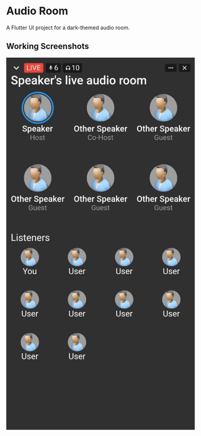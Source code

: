 # Audio Room

A Flutter UI project for a dark-themed audio room.

## Working Screenshots
![Screenshot](https://github.com/varundwivedi9000/audio_room/blob/main/docs/screenshots/room.jpg?raw=true)